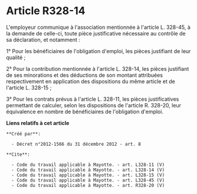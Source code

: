 # Article R328-14

L'employeur communique à l'association mentionnée à l'article L. 328-45, à la demande de celle-ci, toute pièce justificative
nécessaire au contrôle de sa déclaration, et notamment : 

1° Pour les bénéficiaires de l'obligation d'emploi, les pièces justifiant de leur qualité ; 

2° Pour la contribution mentionnée à l'article L. 328-14, les pièces justifiant de ses minorations et des déductions de son
montant attribuées respectivement en application des dispositions du même article et de l'article L. 328-15 ; 

3° Pour les contrats prévus à l'article L. 328-11, les pièces justificatives permettant de calculer, selon les dispositions
de l'article R. 328-20, leur équivalence en nombre de bénéficiaires de l'obligation d'emploi.

**Liens relatifs à cet article**

	**Créé par**:

	  - Décret n°2012-1566 du 31 décembre 2012 - art. 8

	**Cite**:

	  - Code du travail applicable à Mayotte. - art. L328-11 (V)
	  - Code du travail applicable à Mayotte. - art. L328-14 (V)
	  - Code du travail applicable à Mayotte. - art. L328-15 (V)
	  - Code du travail applicable à Mayotte. - art. L328-45 (V)
	  - Code du travail applicable à Mayotte. - art. R328-20 (V)
